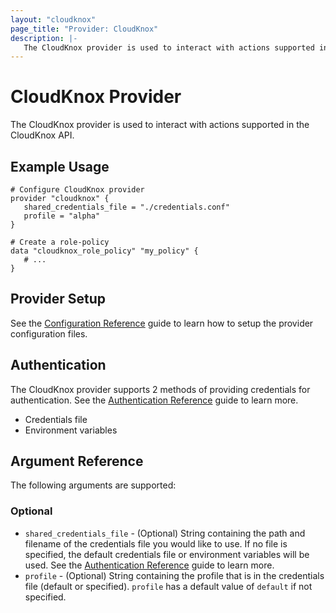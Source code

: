 ```yaml
---
layout: "cloudknox"
page_title: "Provider: CloudKnox"
description: |-
   The CloudKnox provider is used to interact with actions supported in the CloudKnox API
---
```


# CloudKnox Provider

The CloudKnox provider is used to interact with actions supported in the CloudKnox API.


## Example Usage

```hcl
# Configure CloudKnox provider
provider "cloudknox" {
   shared_credentials_file = "./credentials.conf"
   profile = "alpha" 
}

# Create a role-policy
data "cloudknox_role_policy" "my_policy" {
   # ...
}
``` 

## Provider Setup

See the [Configuration Reference](/docs/guides/configuration_reference.md) guide to learn how to setup the provider configuration files. 

## Authentication

The CloudKnox provider supports 2 methods of providing credentials for authentication. See the [Authentication Reference](/docs/guides/authentication_reference.md) guide to learn more.

- Credentials file
- Environment variables

## Argument Reference

The following arguments are supported:

### Optional

* `shared_credentials_file` - (Optional) String containing the path and filename of the credentials file you would like to use. If no file is specified, the default credentials file or environment variables will be used. See the [Authentication Reference](/docs/guides/authentication_reference.md) guide to learn more.
* `profile` - (Optional) String containing the profile that is in the credentials file (default or specified). `profile` has a default value of `default` if not specified.



